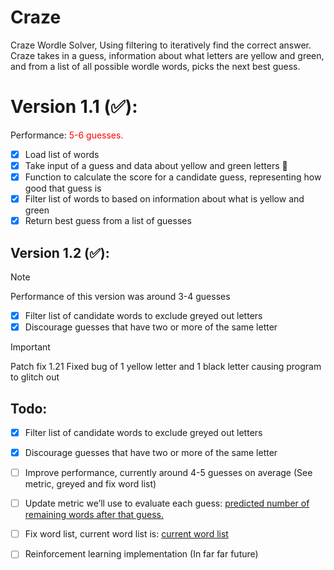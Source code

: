 # Craze
Craze Wordle Solver, Using filtering to iteratively find the correct answer.
Craze takes in a guess, information about what letters are yellow and green, and from a list of all possible wordle words, picks the next best guess.

Version 1.1 (:white_check_mark:):
===================================
Performance: <span style="color: red;">5-6 guesses.</span>
- [X] Load list of words
- [X] Take input of a guess and data about yellow and green letters :tada:
- [X] Function to calculate the score for a candidate guess, representing how good that guess is
- [X] Filter list of words to based on information about what is yellow and green
- [X] Return best guess from a list of guesses

## Version 1.2 (✅):

> [!NOTE]
> Performance of this version was around 3-4 guesses
- [X] Filter list of candidate words to exclude greyed out letters
- [X] Discourage guesses that have two or more of the same letter

> [!IMPORTANT]
> Patch fix 1.21 Fixed bug of 1 yellow letter and 1 black letter causing program to glitch out

Todo:
----
- [X] Filter list of candidate words to exclude greyed out letters
- [X] Discourage guesses that have two or more of the same letter
- [ ] Improve performance, currently around 4-5 guesses on average (See metric, greyed and fix word list)
- [ ] Update metric we’ll use to evaluate each guess: [predicted number of remaining words after that guess.](https://medium.com/@gordonbchen/wordle-solver-a1a531d22085)
- [ ] Fix word list, current word list is: [current word list](https://gist.github.com/dracos/dd0668f281e685bad51479e5acaadb93)
- [ ] Reinforcement learning implementation (In far far future)


